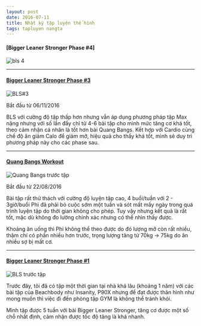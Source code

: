 ```yaml
---
layout: post
date: 2016-07-11
title: Nhật ký tập luyện thể hình
tags: tapluyen nangta
---
```


#### [Bigger Leaner Stronger Phase #4]

![bls 4](https://cloud.githubusercontent.com/assets/19565657/21761869/608bc7d2-d688-11e6-9c93-b66b4b585308.png)

---

#### [Bigger Leaner Stronger Phase #3](http://blog.duongphi.com/bigger-leaner-stronger-phase-3)

![BLS#3](https://cloud.githubusercontent.com/assets/19565657/20461819/5e782d1e-af3c-11e6-98bf-66be6cf766a5.jpg)

Bắt đầu từ 06/11/2016

BLS với cường độ tập thấp hơn nhưng vẫn áp dụng phương pháp tập Max nặng nhưng với số lần đẩy chỉ từ 4-6 bài tập cho mình mức tăng cơ khá tốt, theo cảm nhận cá nhân là tốt hơn bài Quang Bangs. Kết hợp với Cardio cùng chế độ ăn giảm Calo để giảm mỡ, hiệu quả cho thấy khá tốt, mình sẽ duy trì phương pháp này cho các phase sau.

---

#### [Quang Bangs Workout](http://blog.duongphi.com/quang-bangs-workout-phase-2)
![Quang Bangs trước tập](https://cloud.githubusercontent.com/assets/19565657/17852071/75abaeb4-688f-11e6-8268-46438bcb8038.jpg)

Bắt đầu từ 22/08/2016

Bài tập rất thử thách với cường độ luyện tập cao, 4 buổi/tuần với 2 - 3giờ/buổi Phi đã phải bỏ cuộc sớm một tuần và sót mất mấy ngày trong quá trình luyện tập do thời gian không cho phép. Tuy vậy nhưng kết quả là rất tốt, mặc dù không đo lường chính xác nhưng có thể nhìn thấy được. 

Khoảng ăn uống thì Phi không thể theo được do đó lượng mỡ còn rất nhiều, thậm chí có phần nhiều hơn trước, trọng lượng tăng từ 70kg -> 75kg do ăn nhiều sợ bị mất cơ.

---

#### [Bigger Leaner Stronger Phase #1](http://blog.duongphi.com/bigger-leaner-stronger-phase-1)

![BLS trước tập](https://cloud.githubusercontent.com/assets/19565657/16832889/ad1d753a-49d6-11e6-85ec-9c3d4dc295b3.jpg)

Trước đây, tôi đã có tập một thời gian tại nhà khá lâu (khoảng 1 năm) với các bài tập của Beachbody như Insanity, P90X nhưng để đạt được thân hình như mong muốn thì việc đi đến phòng tập GYM là không thể tránh khỏi.

Mình tập được 5 tuần với bài Bigger Leaner Stronger, tăng cơ được một số chỗ nhất định, cảm nhận được tốc độ tăng là khá nhanh.
